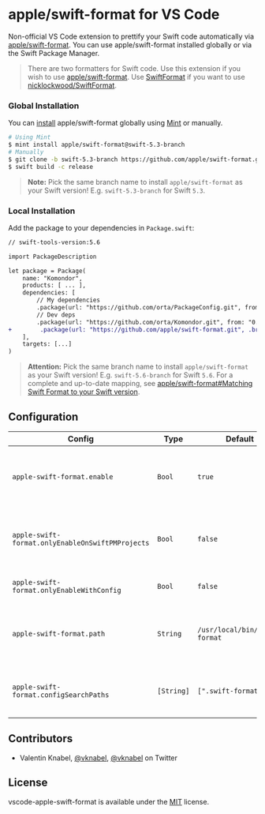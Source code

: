 # apple/swift-format for VS Code

Non-official VS Code extension to prettify your Swift code automatically via [apple/swift-format](https://github.com/apple/swift-format). You can
use apple/swift-format installed globally or via the Swift Package Manager.

> There are two formatters for Swift code. Use this extension if you wish to use [apple/swift-format](https://github.com/apple/swift-format).
> Use [SwiftFormat](https://github.com/vknabel/vscode-swiftformat) if you want to use [nicklockwood/SwiftFormat](https://github.com/nicklockwood/SwiftFormat).

### Global Installation

You can [install](https://github.com/apple/swift-format#matching-swift-format-to-your-swift-version) apple/swift-format globally using [Mint](https://github.com/yonaskolb/Mint) or manually.

```bash
# Using Mint
$ mint install apple/swift-format@swift-5.3-branch
# Manually
$ git clone -b swift-5.3-branch https://github.com/apple/swift-format.git
$ swift build -c release
```

> **Note:** Pick the same branch name to install `apple/swift-format` as your Swift version! E.g. `swift-5.3-branch` for Swift `5.3`.

### Local Installation

Add the package to your dependencies in `Package.swift`:

```diff
// swift-tools-version:5.6

import PackageDescription

let package = Package(
    name: "Komondor",
    products: [ ... ],
    dependencies: [
        // My dependencies
        .package(url: "https://github.com/orta/PackageConfig.git", from: "0.0.1"),
        // Dev deps
        .package(url: "https://github.com/orta/Komondor.git", from: "0.0.1"),
+        .package(url: "https://github.com/apple/swift-format.git", .branch("swift-5.6-branch")),
    ],
    targets: [...]
)
```

> **Attention:** Pick the same branch name to install `apple/swift-format` as your Swift version! E.g. `swift-5.6-branch` for Swift `5.6`. For a complete and up-to-date mapping, see [apple/swift-format#Matching Swift Format to your Swift version](https://github.com/apple/swift-format#matching-swift-format-to-your-swift-version).

## Configuration

| Config                                           | Type       | Default                       | Description                                                   |
| ------------------------------------------------ | ---------- | ----------------------------- | ------------------------------------------------------------- |
| `apple-swift-format.enable`                      | `Bool`     | `true`                        | Whether apple/swift-format should actually do something.      |
| `apple-swift-format.onlyEnableOnSwiftPMProjects` | `Bool`     | `false`                       | Requires and uses a apple/swift-format as SwiftPM dependency. |
| `apple-swift-format.onlyEnableWithConfig`        | `Bool`     | `false`                       | Only format if config present.                                |
| `apple-swift-format.path`                        | `String`   | `/usr/local/bin/swift-format` | The location of the globally installed apple/swift-format.    |
| `apple-swift-format.configSearchPaths`           | `[String]` | `[".swift-format"]`           | Possible paths for apple/swift-format config.                 |

## Contributors

- Valentin Knabel, [@vknabel](https://github.com/vknabel), [@vknabel](https://twitter.com/vknabel) on Twitter

## License

vscode-apple-swift-format is available under the [MIT](./LICENSE) license.
